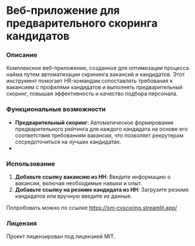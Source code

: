 
# Веб-приложение для предварительного скоринга кандидатов

### Описание
Комплексное веб-приложение, созданное для оптимизации процесса найма путем автоматизации скрининга вакансий и кандидатов. Этот инструмент помогает HR-командам сопоставлять 
требования к вакансиям с профилями кандидатов и выполнять предварительный скоринг, повышая эффективность и качество подбора персонала.

### Функциональные возможности
- **Предварительный скоринг**: Автоматическое формирование предварительного рейтинга для каждого кандидата на основе его соответствия требованиям вакансии, что позволяет рекрутерам сосредоточиться на лучших кандидатах.
- 
### Использование
1. **Добавьте ссылку вакансию из HH**: Введите информацию о вакансии, включая необходимые навыки и опыт.
2. **Добавьте ссылку на резюме кандидата из HH**: Загрузите резюме кандидатов или вручную введите их данные.

Попробовать можно по ссылке
https://sm-cvscoring.streamlit.app/

### Лицензия
Проект лицензирован под лицензией MIT.
